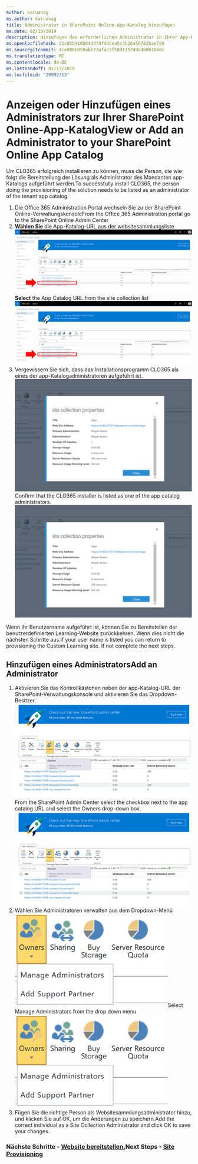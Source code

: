 ```yaml
---
author: karuanag
ms.author: karuanag
title: Administrator in SharePoint Online-App-Katalog hinzufügen
ms.date: 02/10/2019
description: Hinzufügen des erforderlichen Administrator in Ihrer App-Katalog
ms.openlocfilehash: 21c85b910b643df4f4dcea5c3b26a56782bae785
ms.sourcegitcommit: 4ce808b058abe73afac2f58d115749d4b0618b0c
ms.translationtype: MT
ms.contentlocale: de-DE
ms.lasthandoff: 02/13/2019
ms.locfileid: "29992313"
---
```

# <a name="view-or-add-an-administrator-to-your-sharepoint-online-app-catalog"></a><span data-ttu-id="415b4-103">Anzeigen oder Hinzufügen eines Administrators zur Ihrer SharePoint Online-App-Katalog</span><span class="sxs-lookup"><span data-stu-id="415b4-103">View or Add an Administrator to your SharePoint Online App Catalog</span></span>

<span data-ttu-id="415b4-104">Um CLO365 erfolgreich installieren zu können, muss die Person, die wie folgt die Bereitstellung der Lösung als Administrator des Mandanten app-Katalogs aufgeführt werden.</span><span class="sxs-lookup"><span data-stu-id="415b4-104">To successfully install CLO365, the person doing the provisioning of the solution needs to be listed as an administrator of the tenant app catalog.</span></span>

1. <span data-ttu-id="415b4-105">Die Office 365 Administration Portal wechseln Sie zu der SharePoint Online-Verwaltungskonsole</span><span class="sxs-lookup"><span data-stu-id="415b4-105">From the Office 365 Administration portal go to the SharePoint Online Admin Center</span></span>
1. <span data-ttu-id="415b4-106">**Wählen Sie** die App-Katalog-URL aus der websitesammlungsliste ![appadmin_url.png](media/appadmin_url.png)</span><span class="sxs-lookup"><span data-stu-id="415b4-106">**Select** the App Catalog URL from the site collection list ![appadmin_url.png](media/appadmin_url.png)</span></span>
1. <span data-ttu-id="415b4-p101">Vergewissern Sie sich, dass das Installationsprogramm CLO365 als eines der app-Katalogadministratoren aufgeführt ist. ![appadmin_dialog.png](media/appadmin_dialog.png)</span><span class="sxs-lookup"><span data-stu-id="415b4-p101">Confirm that the CLO365 installer is listed as one of the app catalog administrators. ![appadmin_dialog.png](media/appadmin_dialog.png)</span></span>

<span data-ttu-id="415b4-p102">Wenn Ihr Benutzername aufgeführt ist, können Sie zu Bereitstellen der benutzerdefinierten Learning-Website zurückkehren.  Wenn dies nicht die nächsten Schritte aus.</span><span class="sxs-lookup"><span data-stu-id="415b4-p102">If your user name is listed you can return to provisioning the Custom Learning site.  If not complete the next steps.</span></span> 

## <a name="add-an-administrator"></a><span data-ttu-id="415b4-111">Hinzufügen eines Administrators</span><span class="sxs-lookup"><span data-stu-id="415b4-111">Add an Administrator</span></span>

1. <span data-ttu-id="415b4-p103">Aktivieren Sie das Kontrollkästchen neben der app-Katalog-URL der SharePoint-Verwaltungskonsole und aktivieren Sie das Dropdown-Besitzer. ![appadmin_owner.png](media/appadmin_owner.png)</span><span class="sxs-lookup"><span data-stu-id="415b4-p103">From the SharePoint Admin Center select the checkbox next to the app catalog URL and select the Owners drop-down box. ![appadmin_owner.png](media/appadmin_owner.png)</span></span>
1. <span data-ttu-id="415b4-114">Wählen Sie Administratoren verwalten aus dem Dropdown-Menü ![appadmin_owner.png](media/appadmin_manage.png)</span><span class="sxs-lookup"><span data-stu-id="415b4-114">Select Manage Administrators from the drop down menu ![appadmin_owner.png](media/appadmin_manage.png)</span></span>
1. <span data-ttu-id="415b4-115">Fügen Sie die richtige Person als Websitesammlungsadministrator hinzu, und klicken Sie auf OK, um die Änderungen zu speichern.</span><span class="sxs-lookup"><span data-stu-id="415b4-115">Add the correct individual as a Site Collection Administrator and click OK to save your changes.</span></span>

### <a name="next-steps---site-provisioninginstallsitepackagemd"></a><span data-ttu-id="415b4-116">Nächste Schritte - [Website bereitstellen.](installsitepackage.md)</span><span class="sxs-lookup"><span data-stu-id="415b4-116">Next Steps - [Site Provisioning](installsitepackage.md)</span></span>
